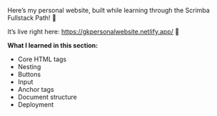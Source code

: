 Here’s my personal website, built while learning through the Scrimba Fullstack Path! 🚀

It’s live right here: https://gkpersonalwebsite.netlify.app/ 🎉


**What I learned in this section:**
- Core HTML tags
- Nesting
- Buttons
- Input
- Anchor tags
- Document structure
- Deployment
